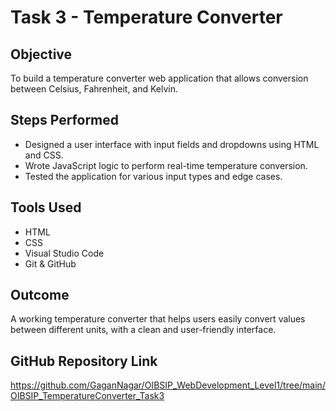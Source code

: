 # Task 3 - Temperature Converter

## Objective
To build a temperature converter web application that allows conversion between Celsius, Fahrenheit, and Kelvin.

## Steps Performed
- Designed a user interface with input fields and dropdowns using HTML and CSS.
- Wrote JavaScript logic to perform real-time temperature conversion.
- Tested the application for various input types and edge cases.

## Tools Used
- HTML
- CSS
- Visual Studio Code
- Git & GitHub

## Outcome
A working temperature converter that helps users easily convert values between different units, with a clean and user-friendly interface.

## GitHub Repository Link
https://github.com/GaganNagar/OIBSIP_WebDevelopment_Level1/tree/main/OIBSIP_TemperatureConverter_Task3


